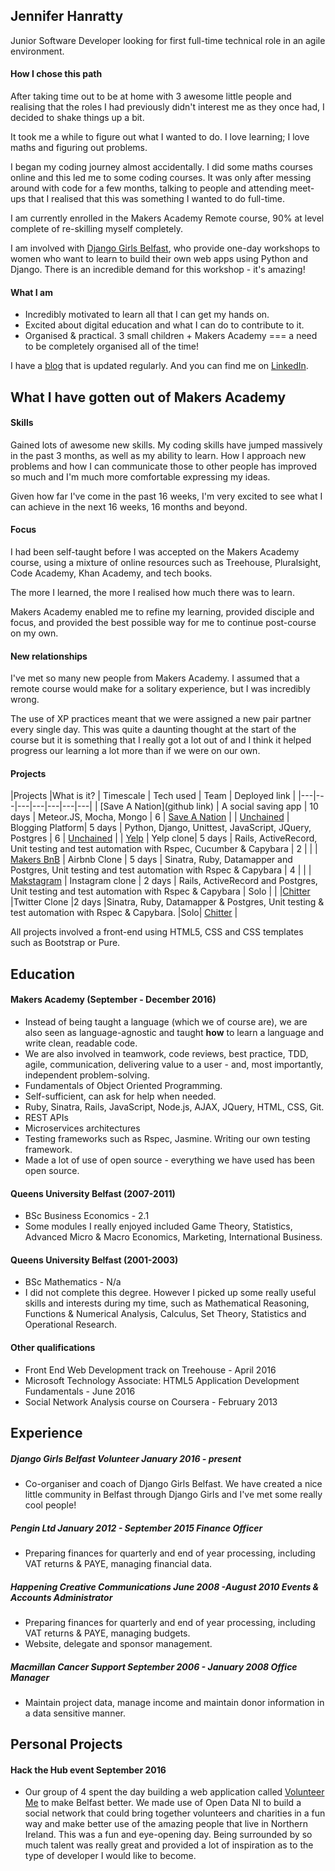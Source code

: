 ## Jennifer Hanratty

Junior Software Developer looking for first full-time technical role in an agile environment.

#### How I chose this path

After taking time out to be at home with 3 awesome little people and realising that the roles I had previously didn't interest me as they once had, I decided to shake things up a bit.

It took me a while to figure out what I wanted to do. I love learning; I love maths and figuring out problems.

I began my coding journey almost accidentally. I did some maths courses online and this led me to some coding courses. It was only after messing around with code for a few months, talking to people and attending meet-ups that I realised that this was something I wanted to do full-time.

I am currently enrolled in the Makers Academy Remote course, 90% at level complete of re-skilling myself completely.

I am involved with [Django Girls Belfast](https://djangogirls.org/belfast/), who provide one-day workshops to women who want to learn to build their own web apps using Python and Django. There is an incredible demand for this workshop - it's amazing!

#### What I am

* Incredibly motivated to learn all that I can get my hands on.
* Excited about digital education and what I can do to contribute to it.
* Organised & practical. 3 small children + Makers Academy === a need to be completely organised all of the time!

I have a [blog](https://medium.com/@hanratty.jen) that is updated regularly. And you can find me on [LinkedIn](https://www.linkedin.com/in/jennifer-hanratty-6977b8109).

## What I have gotten out of Makers Academy


#### Skills

Gained lots of awesome new skills. My coding skills have jumped massively in the past 3 months, as well as my ability to learn. How I approach new problems and how I can communicate those to other people has improved so much and I'm much more comfortable expressing my ideas.

Given how far I've come in the past 16 weeks, I'm very excited to see what I can achieve in the next 16 weeks, 16 months and beyond.

#### Focus

I had been self-taught before I was accepted on the Makers Academy course, using a mixture of online resources such as Treehouse, Pluralsight, Code Academy, Khan Academy, and tech books.

The more I learned, the more I realised how much there was to learn.

Makers Academy enabled me to refine my learning, provided disciple and focus, and provided the best possible way for me to continue post-course on my own.

#### New relationships

I've met so many new people from Makers Academy. I assumed that a remote course would make for a solitary experience, but I was incredibly wrong.

The use of XP practices meant that we were assigned a new pair partner every single day. This was quite a daunting thought at the start of the course but it is something that I really got a lot out of and I think it helped progress our learning a lot more than if we were on our own.

#### <a name="projects"></a> Projects
|Projects   |What is it?	| Timescale | Tech used  |  Team |  Deployed link |
|---|---|---|---|---|---|---|
| [Save A Nation](github link) | A social saving app | 10 days | Meteor.JS, Mocha, Mongo | 6 | [Save A Nation](http://saveanation.herokuapp.com) |
| [Unchained](https://github.com/hanrattyjen/unchained_blog)  | Blogging Platform| 5 days  |  Python, Django, Unittest, JavaScript, JQuery, Postgres | 6  | [Unchained](https://unchainedblog.herokuapp.com/) |
|  [Yelp](https://github.com/hanrattyjen/yelp)  | Yelp clone|  5 days | Rails, ActiveRecord, Unit testing and test automation with Rspec, Cucumber & Capybara  |  2 |  |
|  [Makers BnB](https://github.com/hanrattyjen/makersbnb) | Airbnb Clone | 5 days  | Sinatra, Ruby, Datamapper and Postgres, Unit testing and test automation with Rspec & Capybara  | 4  |  |
|  [Makstagram](https://github.com/hanrattyjen/instagram-challenge) | Instagram clone |  2 days | Rails, ActiveRecord and Postgres, Unit testing and test automation with Rspec & Capybara   | Solo  | |
|[Chitter](https://github.com/hanrattyjen/chitter-challenge) |Twitter Clone |2 days |Sinatra, Ruby, Datamapper & Postgres, Unit testing & test automation with Rspec & Capybara. |Solo| [Chitter](https://chitter-chitter-bang-bang.herokuapp.com/) |



All projects involved a front-end using HTML5, CSS and CSS templates such as Bootstrap or Pure.


## Education

#### Makers Academy (September - December 2016)

* Instead of being taught a language (which we of course are), we are also seen as language-agnostic and taught **how** to learn a language and write clean, readable code.
* We are also involved in teamwork, code reviews, best practice, TDD, agile, communication, delivering value to a user - and, most importantly, independent problem-solving.
* Fundamentals of Object Oriented Programming.
* Self-sufficient, can ask for help when needed.
* Ruby, Sinatra, Rails, JavaScript, Node.js, AJAX, JQuery, HTML, CSS, Git.
* REST APIs
* Microservices architectures
* Testing frameworks such as Rspec, Jasmine. Writing our own testing framework.
* Made a lot of use of open source - everything we have used has been open source.

#### Queens University Belfast (2007-2011)

* BSc Business Economics - 2.1
* Some modules I really enjoyed included Game Theory, Statistics, Advanced Micro & Macro Economics, Marketing, International Business.

#### Queens University Belfast (2001-2003)
* BSc Mathematics - N/a
* I did not complete this degree. However I picked up some really useful skills and interests during my time, such as Mathematical Reasoning, Functions & Numerical Analysis, Calculus, Set Theory, Statistics and Operational Research.

#### Other qualifications
* Front End Web Development track on Treehouse - April 2016
* Microsoft Technology Associate: HTML5 Application Development Fundamentals - June 2016
* Social Network Analysis course on Coursera - February 2013


## Experience

##### Django Girls Belfast Volunteer January 2016 - present
* Co-organiser and coach of Django Girls Belfast. We have created a nice little community in Belfast through Django Girls and I've met some really cool people!

##### Pengin Ltd January 2012 - September 2015 *Finance Officer*
* Preparing finances for quarterly and end of year processing, including VAT returns & PAYE, managing financial data.

##### Happening Creative Communications June 2008 -August 2010 *Events & Accounts Administrator*
*	Preparing finances for quarterly and end of year processing, including VAT returns & PAYE, managing budgets.
*	Website, delegate and sponsor management.

##### Macmillan Cancer Support September 2006 - January 2008 *Office Manager*
* Maintain project data, manage income and maintain donor information in a data sensitive manner.

## Personal Projects

#### Hack the Hub event September 2016
* Our group of 4 spent the day building a web application called [Volunteer Me](https://hth-volunteer.herokuapp.com/) to make Belfast better. We made use of Open Data NI to build a social network that could bring together volunteers and charities in a fun way and make better use of the amazing people that live in Northern Ireland. This was a fun and eye-opening day. Being surrounded by so much talent was really great and provided a lot of inspiration as to the type of developer I would like to become.
